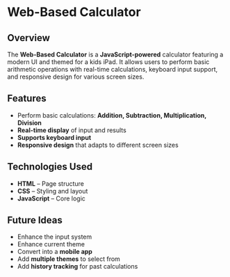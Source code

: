 # Web-Based Calculator

## Overview
The **Web-Based Calculator** is a **JavaScript-powered** calculator featuring a modern UI and themed for a kids iPad. It allows users to perform basic arithmetic operations with real-time calculations, 
keyboard input support, and responsive design for various screen sizes.

## Features
- Perform basic calculations: **Addition, Subtraction, Multiplication, Division**
- **Real-time display** of input and results
- **Supports keyboard input**
- **Responsive design** that adapts to different screen sizes

## Technologies Used
- **HTML** – Page structure
- **CSS** – Styling and layout
- **JavaScript** – Core logic

## Future Ideas  
- Enhance the input system
- Enhance current theme
- Convert into a **mobile app**
- Add **multiple themes** to select from
- Add **history tracking** for past calculations
